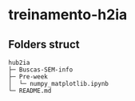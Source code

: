 # treinamento-h2ia

## Folders struct

```
hub2ia
├─ Buscas-SEM-info
├─ Pre-week
│  └─ numpy_matplotlib.ipynb
└─ README.md

```